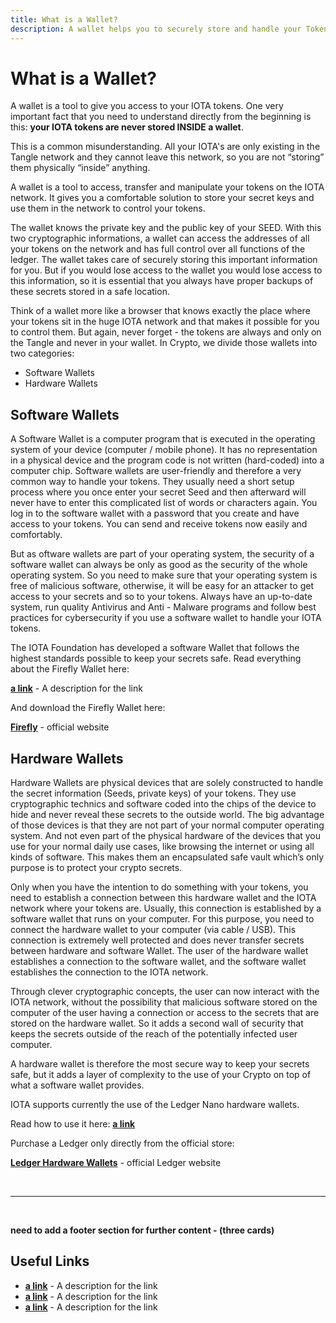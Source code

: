 ```yaml
---
title: What is a Wallet?
description: A wallet helps you to securely store and handle your Tokens. We describe the different options available.
---
```

# What is a Wallet?

A wallet is a tool to give you access to your IOTA tokens. One very important fact that you need to understand directly from the beginning is this: **your IOTA tokens are never stored INSIDE a wallet**.

This is a common misunderstanding. All your IOTA's are only existing in the Tangle network and they cannot leave this network, so you are not “storing” them physically “inside” anything.

A wallet is a tool to access, transfer and manipulate your tokens on the IOTA network. It gives you a comfortable solution to store your secret keys and use them in the network to control your tokens.

The wallet knows the private key and the public key of your SEED. With this two cryptographic informations, a wallet can access the addresses of all your tokens on the network and has full control over all functions of the ledger. The wallet takes care of securely storing this important information for you. But if you would lose access to the wallet you would lose access to this information, so it is essential that you always have proper backups of these secrets stored in a safe location.

Think of a wallet more like a browser that knows exactly the place where your tokens sit in the huge IOTA network and that makes it possible for you to control them. But again, never forget - the tokens are always and only on the Tangle and never in your wallet.
In Crypto, we divide those wallets into two categories:
- Software Wallets
- Hardware Wallets

## Software Wallets

A Software Wallet is a computer program that is executed in the operating system of your device (computer / mobile phone). It has no representation in a physical device and the program code is not written (hard-coded) into a computer chip.
Software wallets are user-friendly and therefore a very common way to handle your tokens. They usually need a short setup process where you once enter your secret Seed and then afterward will never have to enter this complicated list of words or characters again. You log in to the software wallet with a password that you create and have access to your tokens. You can send and receive tokens now easily and comfortably.

But as oftware wallets are part of your operating system, the security of a software wallet can always be only as good as the security of the whole operating system. So you need to make sure that your operating system is free of malicious software, otherwise, it will be easy for an attacker to get access to your secrets and so to your tokens. Always have an up-to-date system, run quality Antivirus and Anti - Malware programs and follow best practices for cybersecurity if you use a software wallet to handle your IOTA tokens.

The IOTA Foundation has developed a software Wallet that follows the highest standards possible to keep your secrets safe. Read everything about the Firefly Wallet here:

**[a link](https://linkgoes.here)** - A description for the link

And download the Firefly Wallet here:

**[Firefly](https://firefly.iota.org)** - official website


## Hardware Wallets

Hardware Wallets are physical devices that are solely constructed to handle the secret information (Seeds, private keys) of your tokens. They use cryptographic technics and software coded into the chips of the device to hide and never reveal these secrets to the outside world.
The big advantage of those devices is that they are not part of your normal computer operating system. And not even part of the physical hardware of the devices that you use for your normal daily use cases, like browsing the internet or using all kinds of software. This makes them an encapsulated safe vault which’s only purpose is to protect your crypto secrets.

Only when you have the intention to do something with your tokens, you need to establish a connection between this hardware wallet and the IOTA network where your tokens are. Usually, this connection is established by a software wallet that runs on your computer. For this purpose, you need to connect the hardware wallet to your computer (via cable / USB). This connection is extremely well protected and does never transfer secrets between hardware and software Wallet. The user of the hardware wallet establishes a connection to the software wallet, and the software wallet establishes the connection to the IOTA network.

Through clever cryptographic concepts, the user can now interact with the IOTA network, without the possibility that malicious software stored on the computer of the user having a connection or access to the secrets that are stored on the hardware wallet. So it adds a second wall of security that keeps the secrets outside of the reach of the potentially infected user computer.

A hardware wallet is therefore the most secure way to keep your secrets safe, but it adds a layer of complexity to the use of your Crypto on top of what a software wallet provides.

IOTA supports currently the use of the Ledger Nano hardware wallets. 

Read how to use it here: **[a link](https://linkgoes.here)** 

Purchase a Ledger only directly from the official store: 

**[Ledger Hardware Wallets](https://www.ledger.com/)** - official Ledger website


<br/>

----

<br/>

**need to add a footer section for further content - (three cards)**

## Useful Links
- **[a link](https://linkgoes.here)** - A description for the link
- **[a link](https://linkgoes.here)** - A description for the link
- **[a link](https://linkgoes.here)** - A description for the link

